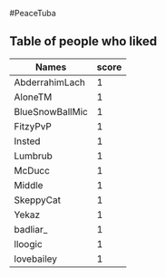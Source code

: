 #PeaceTuba
## Table of people who liked
Names | score
--- | ---
AbderrahimLach | 1
AloneTM | 1
BlueSnowBallMic | 1
FitzyPvP | 1
Insted | 1
Lumbrub | 1
McDucc | 1
Middle | 1
SkeppyCat | 1
Yekaz | 1
badliar_ | 1
lloogic | 1
lovebailey | 1
